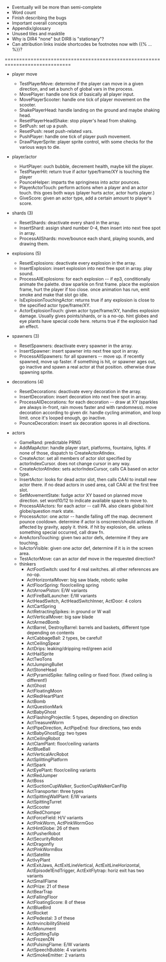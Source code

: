 * Eventually will be more than semi-complete
* Word count
* Finish describing the bugs
* Important overall concepts
* Appendix/glossary
* Unused tiles and masktile
* Why is DIR4 "none" but DIR8 is "stationary"?
* Can attribution links inside shortcodes be footnotes now with {{% ... %}}?

=============================================================================

* player move
    * TestPlayerMove: determine if the player can move in a given direction, and set a bunch of global vars in the process.
    * MovePlayer: handle one tick of basically all player input.
    * MovePlayerScooter: handle one tick of player movement on the scooter.
    * ShakePlayerHead: handle landing on the ground and maybe shaking head.
    * ResetPlayerHeadShake: stop player's head from shaking.
    * SetPush: set up a push.
    * ResetPush: reset push-related vars.
    * PushPlayer: handle one tick of player push movement.
    * DrawPlayerSprite: player sprite control, with some checks for the various ways to die.
* player/actor
    * HurtPlayer: ouch bubble, decrement health, maybe kill the player.
    * TestPlayerHit: return true if actor type/frame/XY is touching the player
    * PounceHelper: imparts the springiness into actor pounces.
    * PlayerActorTouch: perform actions when a player and an actor touch. this goes both ways (player hurts actor, actor hurts player.)
    * GiveScore: given an actor type, add a certain amount to player's score.

* shards (3)
    * ResetShards: deactivate every shard in the array.
    * InsertShard: assign shard number 0-4, then insert into next free spot in array.
    * ProcessAllShards: move/bounce each shard, playing sounds, and drawing them.
* explosions (5)
    * ResetExplosions: deactivate every explosion in the array.
    * InsertExplosion: insert explosion into next free spot in array. play sound.
    * ProcessAllExplosions: for each explosion -- if ep3, conditionally animate the palette. draw sparkle on first frame. place the explosion frame, hurt the player if too close. once animation has run, emit smoke and make that slot go idle.
    * IsExplosionTouchingActor: returns true if any explosion is close to the specified actor type/frame/XY.
    * ActorExplosionTouch: given actor type/frame/XY, handles explosion damage. Usually gives points/shards, or is a no-op. hint globes and eye plants have special code here. returns true if the explosion had an effect.
* spawners (3)
    * ResetSpawners: deactivate every spawner in the array.
    * InsertSpawner: insert spawner into next free spot in array.
    * ProcessAllSpawners: for all spawners -- move up. if recently spawned, move up faster. if something is hit, or spawner ages out, go inactive and spawn a real actor at that position. otherwise draw spawning sprite.
* decorations (4)
    * ResetDecorations: deactivate every decoration in the array.
    * InsertDecoration: insert decoration into next free spot in array.
    * ProcessAllDecorations: for each decoration -- draw at XY (sparkles are always in-front, rain moves faster and with randomness). move decoration according to given dir. handle cycling animation, and loop limit. once it's looped enough, go inactive.
    * PounceDecoration: insert six decoration spores in all directions.
* actors
    * GameRand: predictable PRNG
    * AddMapActor: handle player start, platforms, fountains, lights. if none of those, dispatch to CreateActorAtIndex.
    * CreateActor: set all members of actor slot specified by actorIndexCursor. does not change cursor in any way.
    * CreateActorAtIndex: sets actorIndexCursor, calls CA based on actor type.
    * InsertActor: looks for dead actor slot, then calls CAAI to install new actor there. if no dead actors in used area, call CAAI at the first free slot.
    * SetMovementState: fudge actor XY based on planned move direction. set word10/12 to indicate available space to move to.
    * ProcessAllActors: for each actor -- call PA. also clears global hint globe/question mark state.
    * ProcessActor: one actor -- handle falling off the map. decrement pounce cooldown. determine if actor is onscreen/should activate. if affected by gravity, apply it. think. if hit by explosion, die. unless something special occurred, call draw fn.
    * AreActorsTouching: given two actor defs, determine if they are touching.
    * IsActorVisible: given one actor def, determine if it is in the screen area.
    * TestActorMove: can an actor def move in the requested direction?
    * thinkers
        * ActFootSwitch: used for 4 real switches. all other references are no-op.
        * ActHorizontalMover: big saw blade, robotic spike
        * ActFloorSpring: floor/ceiling spring
        * ActArrowPiston: E/W variants
        * ActFireBallLauncher: E/W variants
        * ActHeadSwitch, ActHeadSwitchInner, ActDoor: 4 colors
        * ActCartSpring
        * ActRetractingSpikes: in ground or W wall
        * ActVerticalMover: big saw blade
        * ActArmedBomb
        * ActBarrel, DestroyBarrel: barrels and baskets, different type depending on contents
        * ActCabbageBall: 2 types, be careful!
        * ActCeilingSpear
        * ActDrips: leaking/dripping red/green acid
        * ActHailSprite
        * ActTwoTons
        * ActJumpingBullet
        * ActStoneHead
        * ActPyramidSpike: falling ceiling or fixed floor. (fixed ceiling is different!)
        * ActGhost
        * ActFloatingMoon
        * ActRedHeartPlant
        * ActBomb
        * ActQuestionMark
        * ActBabyGhost
        * ActFlashingProjectile: 5 types, depending on direction
        * ActTreasureWorm
        * ActPipeDirection, ActPipeEnd: four directions, two ends
        * ActBabyGhostEgg: two types
        * ActCeilingRobot
        * ActClamPlant: floor/ceiling variants
        * ActBlueBall
        * ActVerticalArcRobot
        * ActSplittingPlatform
        * ActSpark
        * ActEyePlant: floor/ceiling variants
        * ActRedJumper
        * ActBoss
        * ActSuctionCupWalker, SuctionCupWalkerCanFlip
        * ActTransporter: three types
        * ActSpittingWallPlant: E/W variants
        * ActSpittingTurret
        * ActScooter
        * ActRedChomper
        * ActForceField: H/V variants
        * ActPinkWorm, ActPinkWormGoo
        * ActHintGlobe: 26 of them
        * ActPusherRobot
        * ActSecurityRobot
        * ActDragonfly
        * ActPinkWormBox
        * ActSatellite
        * ActIvyPlant
        * ActExitJaws, ActExitLineVertical, ActExitLineHorizontal, ActEpisode1EndTrigger, ActExitFlytrap: horiz exit has two variants
        * ActSmallFlame
        * ActPrize: 21 of these
        * ActBearTrap
        * ActFallingFloor
        * ActFloatingScore: 8 of these
        * ActBlueBird
        * ActRocket
        * ActPedestal: 3 of these
        * ActInvincibilityShield
        * ActMonument
        * ActSpittingTulip
        * ActFrozenDN
        * ActPulsingFlame: E/W variants
        * ActSpeechBubble: 4 variants
        * ActSmokeEmitter: 2 variants
